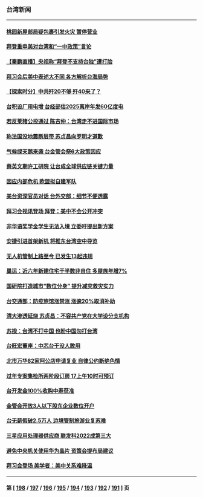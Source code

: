 ### 台湾新闻
---
#### [桃园新屋邮局疑包裹引发火灾 暂停营业](../../pages/ncid1349361/n13381080.md) 
#### [拜登重申美对台湾和“一中政策”言论](../../pages/ncid1349361/n13380627.md) 
#### [【秦鹏直播】央视称“拜登不支持台独”遭打脸](../../pages/ncid1349361/n13380342.md) 
#### [拜习会后美中表述大不同 各方解析台海局势](../../pages/ncid1349361/n13379792.md) 
#### [【探索时分】中共歼20不够 歼40来了？](../../pages/ncid1349361/n13378126.md) 
#### [台积设厂用电增 台经部估2025离岸年发60亿度电](../../pages/ncid1349361/n13379647.md) 
#### [若反莱猪公投通过 陈吉仲：台湾走不进国际市场](../../pages/ncid1349361/n13379649.md) 
#### [称法国没地震断层带 苏贞昌向罗明才道歉](../../pages/ncid1349361/n13379652.md) 
#### [气候绿天鹅来袭 台金管会祭6大政策因应](../../pages/ncid1349361/n13379654.md) 
#### [蔡英文期许工研院 让台成全球供应链关键力量](../../pages/ncid1349361/n13379322.md) 
#### [因应内部危机 欧盟拟自建军队](../../pages/ncid1349361/n13379605.md) 
#### [美台资深官员对话 台外交部：细节不便透露](../../pages/ncid1349361/n13379527.md) 
#### [拜习会视讯登场 拜登：美中不会公开冲突](../../pages/ncid1349361/n13379531.md) 
#### [非华语奖学金学生无法入境 立委吁提出新方案](../../pages/ncid1349361/n13379339.md) 
#### [安捷引进首架新机 将推东台湾空中导览](../../pages/ncid1349361/n13379493.md) 
#### [无人机管制上路至今 已发生13起违规](../../pages/ncid1349361/n13379488.md) 
#### [巢运：近六年新建住宅于半数非自住 多屋族年增7%](../../pages/ncid1349361/n13379490.md) 
#### [国研院打造城市“数位分身” 提升减灾救灾实力](../../pages/ncid1349361/n13379486.md) 
#### [台交通部：防疫旅馆涨禁涨 涨逾20%取消补助](../../pages/ncid1349361/n13379350.md) 
#### [清大渗透延烧 苏贞昌：不容共产党在大学设分支机构](../../pages/ncid1349361/n13379329.md) 
#### [苏揆：台湾不打中国 也盼中国勿打台湾](../../pages/ncid1349361/n13379303.md) 
#### [台旺宏董座：中芯台干没人敢用](../../pages/ncid1349361/n13379399.md) 
#### [北市万华82家阿公店申请复业 自律公约断绝色情](../../pages/ncid1349361/n13379308.md) 
#### [过年专案集检所两阶段订房 17上午10时可预订](../../pages/ncid1349361/n13379312.md) 
#### [台开发金100%收购中寿获准](../../pages/ncid1349361/n13379447.md) 
#### [金管会开放3人以下股东企业数位开户](../../pages/ncid1349361/n13379297.md) 
#### [台无薪假破2.5万人 边境管制旅游业复苏难](../../pages/ncid1349361/n13379305.md) 
#### [三星应用处理器供应商 联发科2022成第三大](../../pages/ncid1349361/n13379402.md) 
#### [避免中央机关使用华为晶片 资策会提布局建议](../../pages/ncid1349361/n13379397.md) 
#### [拜习会登场 美学者：美中关系难降温](../../pages/ncid1349361/n13379395.md) 

---
#### 第 [ [198](./198.md) / [197](./197.md) / [196](./196.md) / [195](./195.md) / [194](./194.md) / [193](./193.md) / [192](./192.md) / [191](./191.md) ] 页
